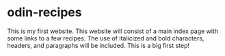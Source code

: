 # odin-recipes
This is my first website. This website will consist of a main index page with some links to a
few recipes. The use of italicized and bold characters, headers, and paragraphs will be included. This is a big first step! 
